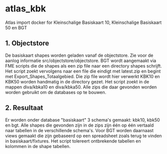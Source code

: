 # atlas_kbk
Atlas import docker for Kleinschalige Basiskaart 10, Kleinschalige Basiskaart 50 en BGT

## 1. Objectstore

De basiskaart shapes worden geladen vanaf de objectstore. Zie voor de aanlog informatie src/objectstore/objectstore. BGT wordt aangemaakt via FME scripts die de shapes als een zip file naar een directory shapes schrijft. Het script zoekt vervolgens naar een file die eindigt met latest.zip en begint met Export_Shapes_Totaalgebied. Die zip file wordt hier verwerkt
KBK10 en KBK50 worden handmatig in de directory gezet. Het script zoekt in de mappen diva/kbka10 en diva/kbka50. Alle zips die daar gevonden worden worden gebruikt om de databases op te bouwen.

## 2. Resultaat

Er worden onder database "basiskaart" 3 schema's gemaakt: kbk10, kbk50 en bgt. Alle shapes die gevonden zijn in de zips zijn één op één vertaald naar tabellen in de verschillende schema's.
Voor BGT worden daarnaast views gemaakt die zijn gebaseerd op een spreadsheet zoals terug te vinden in basiskaart/fixtures. Het script tolereert ontbrekende tabellen en kolommen in de shape tabellen.
